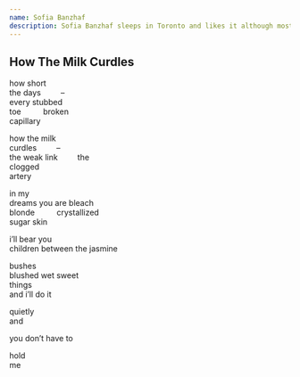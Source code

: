 ```yaml
---
name: Sofia Banzhaf
description: Sofia Banzhaf sleeps in Toronto and likes it although most days would rather sleep in Los Angeles where she would Uber everywhere cause she can’t drive.
---
```


<div class="poem">
  <h2>How The Milk Curdles</h2>
  <p>
    how short<br>
    the days &nbsp;&nbsp;&nbsp;&nbsp;&nbsp;&nbsp;&nbsp; –<br>
    every stubbed<br>
    toe &nbsp;&nbsp;&nbsp;&nbsp;&nbsp;&nbsp;&nbsp;&nbsp; broken<br>
    capillary
  </p>
  <p>
    how the milk<br>
    curdles &nbsp;&nbsp;&nbsp;&nbsp;&nbsp;&nbsp;&nbsp; –<br>
    the weak link &nbsp;&nbsp;&nbsp;&nbsp;&nbsp;&nbsp;&nbsp; the<br>
    clogged<br>
    artery
  </p>
  <p>
    in my<br>
    dreams you are bleach<br>
    blonde &nbsp;&nbsp;&nbsp;&nbsp;&nbsp;&nbsp;&nbsp;&nbsp; crystallized<br>
    sugar skin
  </p>
  <p>
    i’ll bear you<br>
    children between the jasmine
  </p>
  <p>
    bushes<br>
    blushed wet sweet<br>
    things<br>
    and i’ll do it
  </p>
  <p>
    quietly<br>
    and
  </p>
  <p>
    you don’t have to
  </p>
  <p>
    hold<br>
    me
  </p>
</div>
